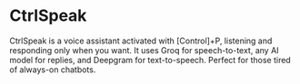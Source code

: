 # CtrlSpeak
CtrlSpeak is a voice assistant activated with [Control]+P, listening and responding only when you want. It uses Groq for speech-to-text, any AI model for replies, and Deepgram for text-to-speech. Perfect for those tired of always-on chatbots.
